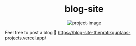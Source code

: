 <h1 align="center" id="title">blog-site</h1>

<p align="center"><img src="https://socialify.git.ci/thepratikguptaa/blog-site/image?description=1&amp;font=Jost&amp;language=1&amp;name=1&amp;owner=1&amp;pattern=Signal&amp;stargazers=1&amp;theme=Light" alt="project-image"></p>

Feel free to post a blog 🙂
https://blog-site-thepratikguptaas-projects.vercel.app/